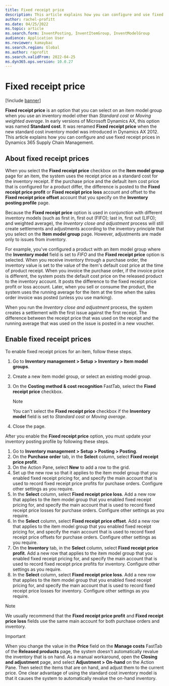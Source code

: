 ```yaml
---
title: Fixed receipt price
description: This article explains how you can configure and use fixed receipt prices in Microsoft Dynamics 365 Supply Chain Management. 
author: rachel-profitt
ms.date: 04/25/2022
ms.topic: article
ms.search.form: InventPosting, InventItemGroup, InventModelGroup
audience: Application User
ms.reviewer: kamaybac
ms.search.region: Global
ms.author: raprofit
ms.search.validFrom: 2022-04-25
ms.dyn365.ops.version: 10.0.27
---
```


# Fixed receipt price

[!include [banner](../includes/banner.md)]

**Fixed receipt price** is an option that you can select on an item model group when you use an inventory model other than *Standard cost* or *Moving weighted average*. In early versions of Microsoft Dynamics AX, this option was named **Standard cost**. It was renamed **Fixed receipt price** when the new standard cost inventory model was introduced in Dynamics AX 2012. This article explains how you can configure and use fixed receipt prices in Dynamics 365 Supply Chain Management.

## About fixed receipt prices

When you select the **Fixed receipt price** checkbox on the **Item model group** page for an item, the system uses the receipt price as a standard cost for the inventory receipt. If the purchase price and the default item cost price that is configured for a product differ, the difference is posted to the **Fixed receipt price profit** or **Fixed receipt price loss** account and offset to the **Fixed receipt price offset** account that you specify on the **Inventory posting profile** page.

Because the **Fixed receipt price** option is used in conjunction with different inventory models (such as first in, first out (FIFO); last in, first out (LIFO); and weighted average), the *Inventory close and adjustment* process will still create settlements and adjustments according to the inventory principle that you select on the **Item model group** page. However, adjustments are made only to issues from inventory.

For example, you've configured a product with an item model group where the **Inventory model** field is set to *FIFO* and the **Fixed receipt price** option is selected. When you receive inventory through a purchase order, the inventory value is set to the value of the item's default cost price at the time of product receipt. When you invoice the purchase order, if the invoice price is different, the system posts the default cost price on the released product to the inventory account. It posts the difference to the fixed receipt price profit or loss account. Later, when you sell or consume the product, the system uses the running average for the item at the time when the sales order invoice was posted (unless you use marking).

When you run the *Inventory close and adjustment* process, the system creates a settlement with the first issue against the first receipt. The difference between the receipt price that was used on the receipt and the running average that was used on the issue is posted in a new voucher.

## Enable fixed receipt prices

To enable fixed receipt prices for an item, follow these steps.

1. Go to **Inventory management \> Setup \> Inventory \> Item model groups**.
2. Create a new item model group, or select an existing model group.
3. On the **Costing method & cost recognition** FastTab, select the **Fixed receipt price** checkbox.

    > [!NOTE]
    > You can't select the **Fixed receipt price** checkbox if the **Inventory model** field is set to *Standard cost* or *Moving average*.

4. Close the page.

After you enable the **Fixed receipt price** option, you must update your inventory posting profile by following these steps.

1. Go to **Inventory management \> Setup \> Posting \> Posting**.
1. On the **Purchase order** tab, in the **Select** column, select **Fixed receipt price profit**.
1. On the Action Pane, select **New** to add a row to the grid.
1. Set up the new row so that it applies to the item model group that you enabled fixed receipt pricing for, and specify the main account that is used to record fixed receipt price profits for purchase orders. Configure other settings as you require.
1. In the **Select** column, select **Fixed receipt price loss**. Add a new row that applies to the item model group that you enabled fixed receipt pricing for, and specify the main account that is used to record fixed receipt price losses for purchase orders. Configure other settings as you require.
1. In the **Select** column, select **Fixed receipt price offset**. Add a new row that applies to the item model group that you enabled fixed receipt pricing for, and specify the main account that is used to record fixed receipt price offsets for purchase orders. Configure other settings as you require.
1. On the **Inventory** tab, in the **Select** column, select **Fixed receipt price profit**. Add a new row that applies to the item model group that you enabled fixed receipt pricing for, and specify the main account that is used to record fixed receipt price profits for inventory. Configure other settings as you require.
1. In the **Select** column, select **Fixed receipt price loss**. Add a new row that applies to the item model group that you enabled fixed receipt pricing for, and specify the main account that is used to record fixed receipt price losses for inventory. Configure other settings as you require.

> [!NOTE]
> We usually recommend that the **Fixed receipt price profit** and **Fixed receipt price loss** fields use the same main account for both purchase orders and inventory.

> [!IMPORTANT]
> When you change the value in the **Price** field on the **Manage costs** FastTab of the **Released products** page, the system doesn't automatically revalue the inventory that is on hand. As a manual workaround, open the **Closing and adjustment** page, and select **Adjustment \> On-hand** on the Action Pane. Then select the items that are on hand, and adjust them to the current price. One clear advantage of using the standard cost inventory model is that it causes the system to automatically revalue the on-hand inventory.
